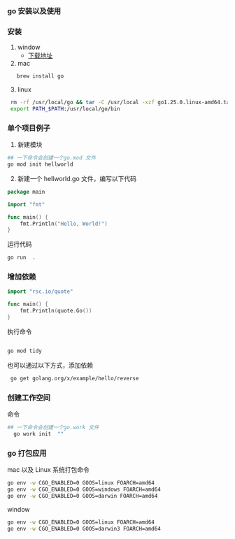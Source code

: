 ### go 安装以及使用

### 安装

1. window
   - [下载地址](https://golang.google.cn/dl/go1.25.0.windows-amd64.msi)
2. mac

```bash
   brew install go
```

3. linux

```bash
 rm -rf /usr/local/go && tar -C /usr/local -xzf go1.25.0.linux-amd64.tar.gz
 export PATH_$PATH:/usr/local/go/bin
```

### 单个项目例子

1. 新建模块

```bash
## 一下命令会创建一个go.mod 文件
go mod init hellworld

```

2. 新建一个 hellworld.go 文件，编写以下代码

```go
package main

import "fmt"

func main() {
    fmt.Println("Hello, World!")
}

```

运行代码

```bash
go run  .
```

### 增加依赖

```go
import "rsc.io/quote"

func main() {
    fmt.Println(quote.Go())
}

```

执行命令

```bash

go mod tidy

```

也可以通过以下方式，添加依赖

```bash
 go get golang.org/x/example/hello/reverse
```

### 创建工作空间

命令

```bash
## 一下命令会创建一个go.work 文件
  go work init  ""

```

### go 打包应用

mac 以及 Linux 系统打包命令

```bash
go env -w CGO_ENABLED=0 GOOS=linux FOARCH=amd64
go env -w CGO_ENABLED=0 GOOS=windows FOARCH=amd64
go env -w CGO_ENABLED=0 GOOS=darwin FOARCH=amd64
```

window

```bash
go env -w CGO_ENABLED=0 GOOS=linux FOARCH=amd64
go env -w CGO_ENABLED=0 GOOS=darwin3 FOARCH=amd64
```
